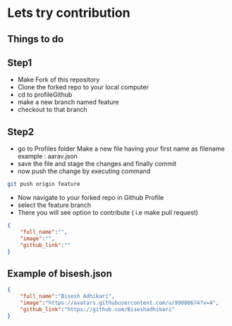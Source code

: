 # Lets try contribution

## Things to do

## Step1
- Make Fork of this repository 
- Clone the forked repo to your local computer 
- cd to profileGithub 
- make a new branch named feature 
- checkout to that branch

## Step2
- go to Profiles folder Make a new file having your first name as filename example : aarav.json 
- save the file and stage the changes and finally commit
- now push the change by executing command 
```bash
git push origin feature
```
- Now navigate to your forked repo in Github Profile 
- select the feature branch 
- There you will see option to contribute ( i.e make pull request) 


```json
{
    "full_name":"",
    "image":"",
    "github_link":""
}
```
## Example of bisesh.json
```json 
{
    "full_name":"Bisesh Adhikari",
    "image":"https://avatars.githubusercontent.com/u/99080674?v=4",
    "github_link":"https://github.com/Biseshadhikari"
}
```
